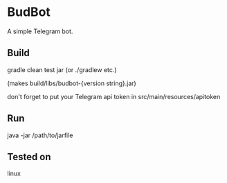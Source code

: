 # BudBot

A simple Telegram bot.

## Build

gradle clean test jar (or ./gradlew etc.)

(makes build/libs/budbot-{version string}.jar)

don't forget to put your Telegram api token in src/main/resources/apitoken

## Run

java -jar /path/to/jarfile

## Tested on

linux
